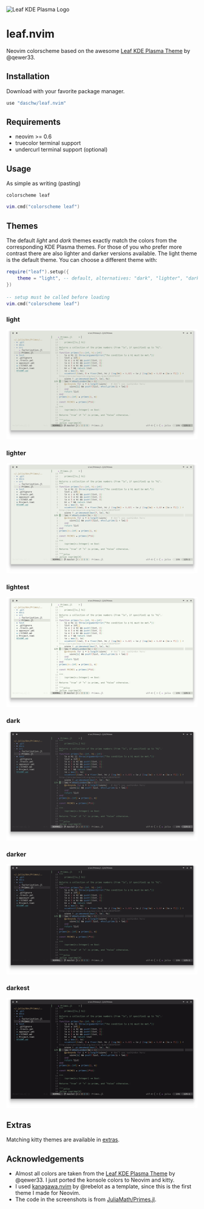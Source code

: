 ![Leaf KDE Plasma Logo](https://raw.githubusercontent.com/qewer33/leaf-kde/main/logo.png)

# leaf.nvim

Neovim colorscheme based on the awesome [Leaf KDE Plasma Theme](https://github.com/qewer33/leaf-kde) by @qewer33.

## Installation

Download with your favorite package manager.

```lua
use "daschw/leaf.nvim"
```

## Requirements

- neovim >= 0.6
- truecolor terminal support
- undercurl terminal support (optional)

## Usage

As simple as writing (pasting)

```vim
colorscheme leaf
```

```lua
vim.cmd("colorscheme leaf")
```

## Themes

The default *light* and *dark* themes exactly match the colors from the corresponding KDE Plasma themes.
For those of you who prefer more contrast there are also lighter and darker versions available.
The light theme is the default theme. You can choose a different theme with:

```lua
require("leaf").setup({
    theme = "light", -- default, alternatives: "dark", "lighter", "darker", "lightest", "darkest"
})

-- setup must be called before loading
vim.cmd("colorscheme leaf")
```

### light
![leaf-light](assets/screenshot-light.png)

### lighter
![leaf-lighter](assets/screenshot-lighter.png)

### lightest
![leaf-lightest](assets/screenshot-lightest.png)

### dark
![leaf-dark](assets/screenshot-dark.png)

### darker
![leaf-darker](assets/screenshot-darker.png)

### darkest
![leaf-darkest](assets/screenshot-darkest.png)

## Extras

Matching kitty themes are available in [extras](extras/).

## Acknowledgements

- Almost all colors are taken from the [Leaf KDE Plasma Theme](https://github.com/qewer33/leaf-kde) by @qewer33. I just ported the konsole colors to Neovim and kitty.
- I used [kanagawa.nvim](https://github.com/rebelot/kanagawa.nvim) by @rebelot as a template, since this is the first theme I made for Neovim.
- The code in the screenshots is from [JuliaMath/Primes.jl](https://github.com/JuliaMath/Primes.jl).
